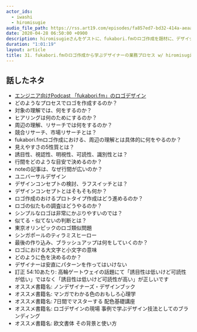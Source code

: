 ```yaml
---
actor_ids:
  - iwashi
  - hiromisugie
audio_file_path: https://rss.art19.com/episodes/fa857ed7-bd32-414a-aeaa-489b42abaf6f.mp3
date: 2020-04-28 06:50:00 +0900
description: hiromisugieさんをゲストに、fukabori.fmのロゴ作成を題材に、デザイナーの仕事の進め方について語っていただいたエピソードです。
duration: "1:01:19"
layout: article
title: 31. fukabori.fmのロゴ作成から学ぶデザイナーの業務プロセス w/ hiromisugie
---
```


## 話したネタ

- [エンジニア向けPodcast 「fukabori.fm」のロゴデザイン](https://note.com/hiromisugie/n/n4f586af50513)
- どのようなプロセスでロゴを作成するのか？
- 対象の理解では、何をするのか？
- ヒアリングは何のためにするのか？
- 周辺の理解、リサーチでは何をするのか？
- 競合リサーチ、市場リサーチとは？
- fukabori.fmロゴ作成における、周辺の理解とは具体的に何をやるのか？
- 見えやすさの5性質とは？
- 誘目性、視認性、明視性、可読性、識別性とは？
- 行間をどのような目安で決めるのか？
- noteの記事は、なぜ行間が広いのか？
- ユニバーサルデザイン
- デザインコンセプトの検討、ラフスイッチとは？
- デザインコンセプトとはそもそも何か？
- ロゴ作成のおけるプロトタイプ作成はどう進めるのか？
- ロゴの似たもの調査はどうやるのか？
- シンプルなロゴは非常にかぶりやすいのでは？
- 似てる・似てないの判断とは？
- 東京オリンピックのロゴ類似問題
- シンガポールのティラミスヒーロー
- 最後の作り込み、ブラッシュアップは何をしていくのか？ 
- ロゴにおける大文字と小文字の意味
- どのように色を決めるのか？
- デザイナーは安直にパターンを作ってはいけない
- 訂正 54:10あたり: 高輪ゲートウェイの話題にて「誘目性は低いけど可読性が低い」ではなく「誘目性は低いけど可読性が高い」が正しいです
- オススメ書籍名: ノンデザイナーズ・デザインブック
- オススメ書籍名: マンガでわかる色のおもしろ心理学
- オススメ書籍名: 7日間でマスターする 配色基礎講座
- オススメ書籍名: ロゴデザインの現場 事例で学ぶデザイン技法としてのブランディング
- オススメ書籍名: 欧文書体 その背景と使い方
